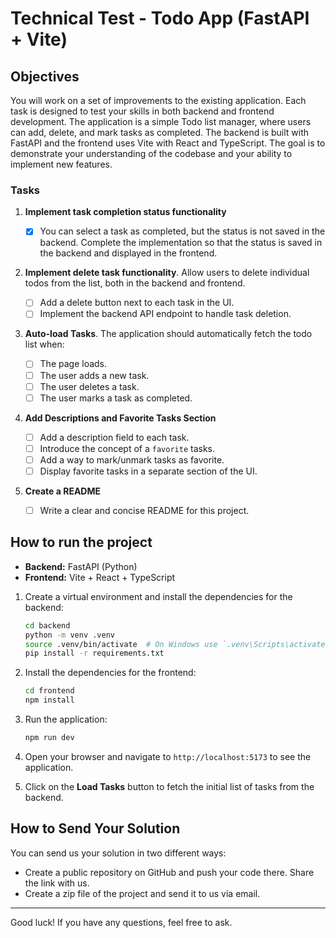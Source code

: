 # Technical Test - Todo App (FastAPI + Vite)

## Objectives

You will work on a set of improvements to the existing application. Each task is designed to test your skills in both backend and frontend development. The application is a simple Todo list manager, where users can add, delete, and mark tasks as completed. The backend is built with FastAPI and the frontend uses Vite with React and TypeScript.
The goal is to demonstrate your understanding of the codebase and your ability to implement new features.

### Tasks

1. **Implement task completion status functionality**

   - [x] You can select a task as completed, but the status is not saved in the backend. Complete the implementation so that the status is saved in the backend and displayed in the frontend.

2. **Implement delete task functionality**.
   Allow users to delete individual todos from the list, both in the backend and frontend.

   - [ ] Add a delete button next to each task in the UI.
   - [ ] Implement the backend API endpoint to handle task deletion.

3. **Auto-load Tasks**. The application should automatically fetch the todo list when:

   - [ ] The page loads.
   - [ ] The user adds a new task.
   - [ ] The user deletes a task.
   - [ ] The user marks a task as completed.

4. **Add Descriptions and Favorite Tasks Section**

   - [ ] Add a description field to each task.
   - [ ] Introduce the concept of a `favorite` tasks.
   - [ ] Add a way to mark/unmark tasks as favorite.
   - [ ] Display favorite tasks in a separate section of the UI.

5. **Create a README**
   - [ ] Write a clear and concise README for this project.

## How to run the project

- **Backend:** FastAPI (Python)
- **Frontend:** Vite + React + TypeScript

1. Create a virtual environment and install the dependencies for the backend:

   ```bash
   cd backend
   python -m venv .venv
   source .venv/bin/activate  # On Windows use `.venv\Scripts\activate`
   pip install -r requirements.txt
   ```

2. Install the dependencies for the frontend:

   ```bash
   cd frontend
   npm install
   ```

3. Run the application:

   ```bash
   npm run dev
   ```

4. Open your browser and navigate to `http://localhost:5173` to see the application.

5. Click on the **Load Tasks** button to fetch the initial list of tasks from the backend.

## How to Send Your Solution

You can send us your solution in two different ways:

- Create a public repository on GitHub and push your code there. Share the link with us.
- Create a zip file of the project and send it to us via email.

---

Good luck! If you have any questions, feel free to ask.
